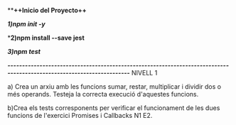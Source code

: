 ****++Inicio del Proyecto++**

***1)npm init -y***

***2)npm install --save jest**

***3)npm test***


***----------------------------------------------------------------------------------------------------------------------***
NIVELL 1

a) Crea un arxiu amb les funcions sumar, restar, multiplicar i dividir dos o més operands. Testeja la correcta execució d'aquestes funcions.

b)Crea els tests corresponents per verificar el funcionament de les dues funcions de l'exercici Promises i Callbacks N1 E2.
